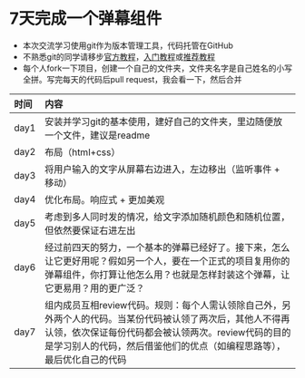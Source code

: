 
# 7天完成一个弹幕组件

- 本次交流学习使用git作为版本管理工具，代码托管在GitHub
- 不熟悉git的同学请移步[官方教程](https://git-scm.com/book/zh/v1/%E8%87%AA%E5%AE%9A%E4%B9%89-Git-%E9%85%8D%E7%BD%AE-Git)，[入门教程](http://blog.damonare.cn/2016/11/26/Git%20%E5%91%BD%E4%BB%A4%E6%80%BB%E7%BB%93/)或[推荐教程](https://www.liaoxuefeng.com/wiki/0013739516305929606dd18361248578c67b8067c8c017b000)
- 每个人fork一下项目，创建一个自己的文件夹，文件夹名字是自己姓名的小写全拼。写完每天的代码后pull request，我会看一下，然后合并


|时间|内容|
|:---|:---|
|day1|安装并学习git的基本使用，建好自己的文件夹，里边随便放一个文件，建议是readme|
|day2|布局（html+css）|
|day3|将用户输入的文字从屏幕右边进入，左边移出（监听事件 + 移动）|
|day4|优化布局。响应式 + 更加美观|
|day5|考虑到多人同时发的情况，给文字添加随机颜色和随机位置，但依然要保证右进左出|
|day6|经过前四天的努力，一个基本的弹幕已经好了。接下来，怎么让它更好用呢？假如另一个人，要在一个正式的项目复用你的弹幕组件，你打算让他怎么用？也就是怎样封装这个弹幕，让它更易用？用的更广泛？|
|day7|组内成员互相review代码。规则：每个人需认领除自己外，另外两个人的代码。当某份代码被认领了两次后，其他人不得再认领，依次保证每份代码都会被认领两次。review代码的目的是学习别人的代码，然后借鉴他们的优点（如编程思路等），最后优化自己的代码|
